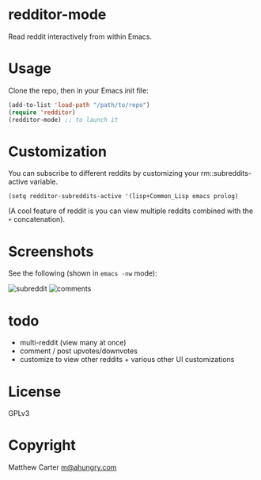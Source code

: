# redditor-mode

Read reddit interactively from within Emacs.

# Usage

Clone the repo, then in your Emacs init file:

```lisp
(add-to-list 'load-path "/path/to/repo")
(require 'redditor)
(redditor-mode) ;; to launch it
```

# Customization

You can subscribe to different reddits by customizing your
rm::subreddits-active variable.

```
(setq redditor-subreddits-active '(lisp+Common_Lisp emacs prolog)
```

(A cool feature of reddit is you can view multiple reddits combined with
the `+` concatenation).

# Screenshots

See the following (shown in `emacs -nw` mode):

![subreddit](https://raw.githubusercontent.com/ahungry/redditor-mode/master/img/redditor-mode-3.png)
![comments](https://raw.githubusercontent.com/ahungry/redditor-mode/master/img/redditor-mode-2.png)

# todo

- multi-reddit (view many at once)
- comment / post upvotes/downvotes
- customize to view other reddits + various other UI customizations

# License

GPLv3

# Copyright

Matthew Carter <m@ahungry.com>

